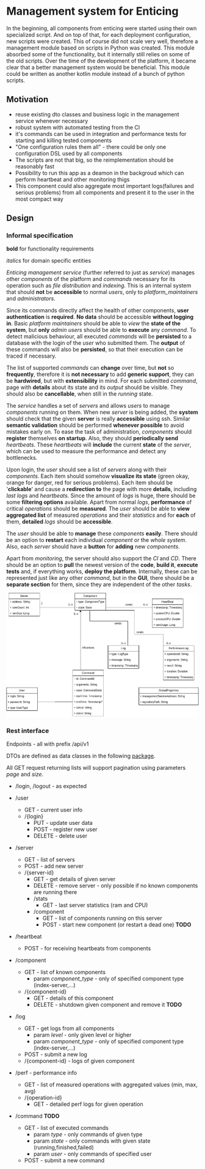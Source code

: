 # Management system for Enticing
In the beginning, all components from enticing were started using their own specialized script. And on top of that,
for each deployment configuration, new scripts were created. This of course did not scale very well, therefore 
a management module based on scripts in Python was created. This module absorbed some of the functionality, 
but it internally still relies on some of the old scripts. Over the time of the development of the platform, it 
became clear that a better management system would be beneficial. This module could be
written as another kotlin module instead of a bunch of python scripts.

## Motivation
* reuse existing dto classes and business logic in the management service whenever necessary
* robust system with automated testing from the CI
* it's commands can be used in integration and performance tests for starting and killing tested components
* "One configuration rules them all" - there could be only one configuration DSL used by all components
* The scripts are not that big, so the reimplementation should be reasonably fast
* Possibility to run this app as a deamon in the backgroud which can perform heartbeat and other monitoring thigs
* This component could also aggregate most important logs(failures and serious problems) from all components and present it to the user in the 
most compact way

## Design

### Informal specification

**bold** for functionality requirements

_italics_ for domain specific entities

_Enticing management service_ (further referred to just as _service_) manages other _components_ of the platform and _commands_ necessary for its operation such as 
_file distribution_ and _indexing_. This is an internal system that should **not** be **accessible** to normal _users_, only to _platform_maintainers_ and _administrators_. 

Since its commands directly affect the health of other components, **user authentication** is **required**. **No data** should be accessible **without 
logging in**. Basic _platform maintainers_ should be able to *view* the **state of the system**, but **only** _admin users_ should be able to **execute** any _command_. 
To detect malicious behaviour, all executed _commands_ will be **persisted** to a database with the login of the _user_ who submitted them. The **output** of 
these commands will also be **persisted**, so that their execution can be traced if necessary. 

The list of supported _commands_ can **change** over time, but **not** so **frequently**, therefore it is **not necessary** to add **generic support**, they can be 
**hardwired**, but with **extensibility** in mind. For each submitted _command_, page with **details** about its state and its *output* should be visible. They should also 
be **cancellable**, when still in the _running_ state. 

The _service_ handles a set of _servers_ and allows _users_ to manage _components_ running on them. When new _server_ is being added, the **system** should check that the 
given **server** is really **accessible** using ssh. Similar **semantic validation** should be performed **whenever possible** to avoid mistakes early on. To ease the task of 
administration, _components_ should **register** themselves **on startup**. Also, they should **periodically send** _heartbeats_. These _heartbeats_ will **include** the current 
**state** of the _server_, which can be used to measure the performance and detect any bottlenecks.

Upon login, the _user_ should see a list of _servers_ along with their _components_. Each item should somehow **visualize its state** (green okay, orange for danger, 
red for serious problems). Each item should be '**clickable**' and cause a **redirection to** the page with more **details**, including _last logs_ and _heartbeats_.
Since the amount of _logs_ is huge, there should be some **filtering options** available. Apart from normal _logs_, **performance** of critical _operations_ should 
be **measured**. The _user_ should be able to **view aggregated list** of measured _operations_ and their _statistics_ and for **each** of them, **detailed** _logs_ 
should be **accessible**.

The _user_ should be able to **manage** these _components_ **easily**. There should be an option to **restart** each individual _component_ or the _whole system_.
Also, each _server_ should have a **button** for **adding** new _components_.

Apart from _monitoring_, the server should also support the _CI_ and _CD_. There should be an option to **pull** the newest version of the **code**, 
**build it**, **execute tests** and, if everything works, **deploy the platform**. Internally, these can be represented just like any other _command_, but in the **GUI**,
there should be a **separate section** for them, since they are independent of the other _tasks_.

![domain_model](../img/management.png)

### Rest interface
Endpoints - all with prefix /api/v1

DTOs are defined as data classes in the following [package](../management-service/src/main/kotlin/cz/vutbr/fit/knot/enticing/management/managementservice/dto/).

All GET request returning lists will support pagination using parameters _page_ and _size_.

* /login, /logout - as expected
* /user 
  * GET - current user info
  * /{login}
    * PUT - update user data
    * POST - register new user
    * DELETE - delete user
    
* /server
    * GET - list of servers
    * POST - add new server
    * /{server-id} 
        * GET - get details of given server
        * DELETE - remove server - only possible if no known components are running there
        * /stats
            * GET - last server statistics (ram and CPU)
        * /component
            * GET - list of components running on this server
            * POST - start new component (or restart a dead one) **TODO**
                           
* /heartbeat
    * POST - for receiving heartbeats from components  
* /component
    * GET - list of known components
        * param _component_type_ - only of specified component type (index-server,...)
    * /{component-id}
        * GET - details of this component
        * DELETE - shutdown given component and remove it **TODO**                 
* /log 
    * GET - get logs from all components
        * param _level_ - only given level or higher
        * param _component_type_ - only of specified component type (index-server,...)
    * POST - submit a new log
    * /{component-id} - logs of given component 
                      
* /perf - performance info
    * GET - list of measured operations with aggregated values (min, max, avg)
    * /{operation-id} 
        * GET - detailed perf logs for given operation
       
* /command **TODO**
    * GET - list of executed commands
        * param _type_ - only commands of given type
        * param _state_ - only commands with given state (running,finished,failed)
        * param _user_ - only commands of specified user
    * POST - submit a new command
    
    